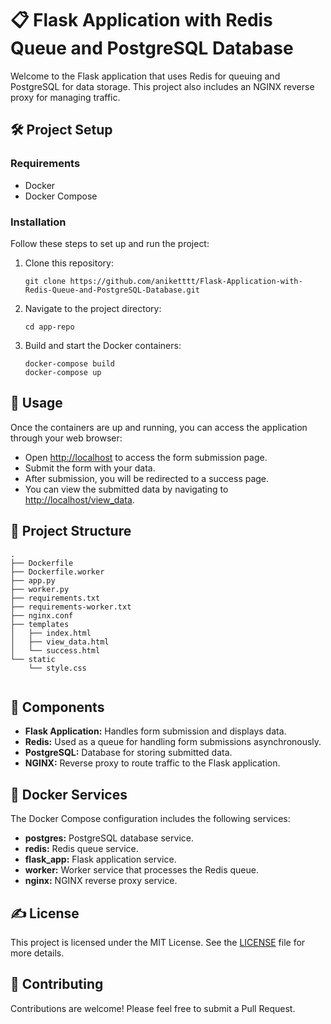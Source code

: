 <!DOCTYPE html>
<body>
    <h1>📋 Flask Application with Redis Queue and PostgreSQL Database</h1>

<p>
        Welcome to the Flask application that uses Redis for queuing and PostgreSQL for data storage. This project also includes an NGINX reverse proxy for managing traffic.
    </p>

<h2>🛠 Project Setup</h2>

<h3>Requirements</h3>
    <ul>
        <li>Docker</li>
        <li>Docker Compose</li>
    </ul>

<h3>Installation</h3>
<p>Follow these steps to set up and run the project:</p>
    <ol>
        <li>Clone this repository:</li>
        <pre><code>git clone https://github.com/aniketttt/Flask-Application-with-Redis-Queue-and-PostgreSQL-Database.git</code></pre>
        <li>Navigate to the project directory:</li>
        <pre><code>cd app-repo</code></pre>
        <li>Build and start the Docker containers:</li>
        <pre><code>docker-compose build
docker-compose up</code></pre>
    </ol>

<h2>🚀 Usage</h2>
<p>Once the containers are up and running, you can access the application through your web browser:</p>
    <ul>
        <li>Open <a href="http://localhost">http://localhost</a> to access the form submission page.</li>
        <li>Submit the form with your data.</li>
        <li>After submission, you will be redirected to a success page.</li>
        <li>You can view the submitted data by navigating to <a href="http://localhost/view_data">http://localhost/view_data</a>.</li>
    </ul>

<h2>📂 Project Structure</h2>
    <pre><code>.
├── Dockerfile
├── Dockerfile.worker
├── app.py
├── worker.py
├── requirements.txt
├── requirements-worker.txt
├── nginx.conf
├── templates
│   ├── index.html
│   ├── view_data.html
│   └── success.html
└── static
    └── style.css
    </code></pre>

<h2>🔧 Components</h2>
    <ul>
        <li><strong>Flask Application:</strong> Handles form submission and displays data.</li>
        <li><strong>Redis:</strong> Used as a queue for handling form submissions asynchronously.</li>
        <li><strong>PostgreSQL:</strong> Database for storing submitted data.</li>
        <li><strong>NGINX:</strong> Reverse proxy to route traffic to the Flask application.</li>
    </ul>

<h2>🐳 Docker Services</h2>
<p>The Docker Compose configuration includes the following services:</p>
    <ul>
        <li><strong>postgres:</strong> PostgreSQL database service.</li>
        <li><strong>redis:</strong> Redis queue service.</li>
        <li><strong>flask_app:</strong> Flask application service.</li>
        <li><strong>worker:</strong> Worker service that processes the Redis queue.</li>
        <li><strong>nginx:</strong> NGINX reverse proxy service.</li>
    </ul>

<h2>✍️ License</h2>
<p>This project is licensed under the MIT License. See the <a href="LICENSE">LICENSE</a> file for more details.</p>

<h2>🤝 Contributing</h2>
<p>Contributions are welcome! Please feel free to submit a Pull Request.</p>
</body>
</html>
